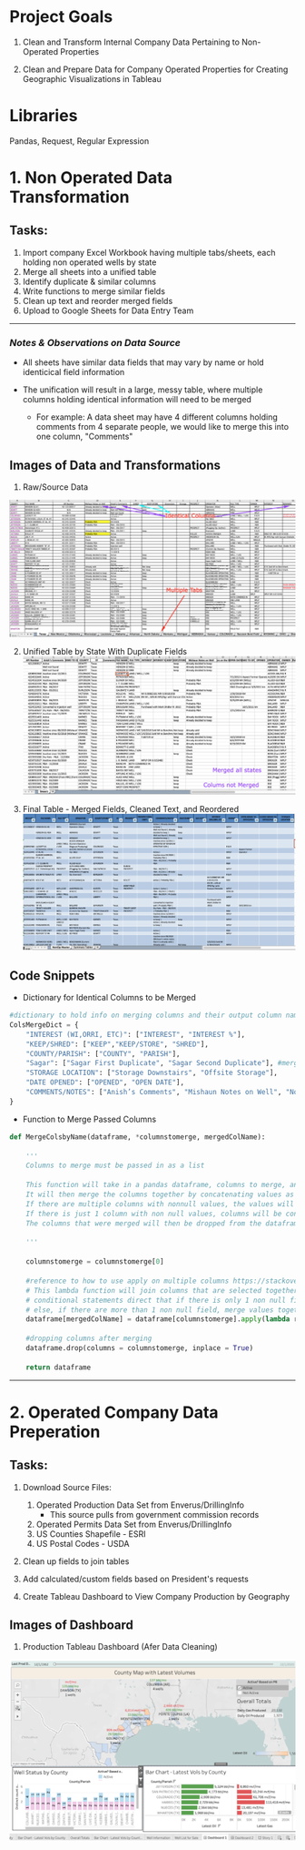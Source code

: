 # Project Goals

1.  Clean and Transform Internal Company Data Pertaining to Non-Operated Properties

2.  Clean and Prepare Data for Company Operated Properties for Creating Geographic Visualizations in Tableau 


# Libraries
Pandas, Request, Regular Expression


# 1.  Non Operated Data Transformation

## Tasks:

1. Import company Excel Workbook having multiple tabs/sheets, each holding non operated wells by state
2. Merge all sheets into a unified table
3. Identify duplicate & similar columns
4. Write functions to merge similar fields
5. Clean up text and reorder merged fields
6. Upload to Google Sheets for Data Entry Team

---

### *Notes & Observations on Data Source*
* All sheets have similar data fields that may vary by name or hold identicical field information

* The unification will result in a large, messy table, where multiple columns holding identical information will need to be merged

    * For example: A data sheet may have 4 different columns holding comments from 4 separate people, we would like to merge this into one column, "Comments"

## Images of Data and Transformations

1.  Raw/Source Data 

![Raw](Images/Raw_Data.png)

2.  Unified Table by State With Duplicate Fields
![Unified_Unmerged Columns](Images/Merged_Data_by_State.png)

3.  Final Table - Merged Fields, Cleaned Text, and Reordered
![Final_Table](Images/Final_table.png)


## Code Snippets
* Dictionary for Identical Columns to be Merged
```python
#dictionary to hold info on merging columns and their output column name
ColsMergeDict = {
    "INTEREST (WI,ORRI, ETC)": ["INTEREST", "INTEREST %"], 
    "KEEP/SHRED": ["KEEP","KEEP/STORE", "SHRED"], 
    "COUNTY/PARISH": ["COUNTY", "PARISH"], 
    "Sagar": ["Sagar First Duplicate", "Sagar Second Duplicate"], #merging sagar's comments first then merging at end, it will work due to the choronology of the loop
    "STORAGE LOCATION": ["Storage Downstairs", "Offsite Storage"], 
    "DATE OPENED": ["OPENED", "OPEN DATE"],
    "COMMENTS/NOTES": ["Anish’s Comments", "Mishaun Notes on Well", "Notes on the Well", "Comments", "REMARKS", "Sagar"] 
}
```

* Function to Merge Passed Columns
```python
def MergeColsbyName(dataframe, *columnstomerge, mergedColName):
    
    '''
    Columns to merge must be passed in as a list
    
    This function will take in a pandas dataframe, columns to merge, and an ouput column name after the merge
    It will then merge the columns together by concatenating values as text
    If there are multiple columns with nonnull values, the values will be concatenated with a pipe | symbol
    If there is just 1 column with non null values, columns will be concatenated with a blank space
    The columns that were merged will then be dropped from the dataframe and the dataframe will be returned
    
    '''

    columnstomerge = columnstomerge[0]
    
    #reference to how to use apply on multiple columns https://stackoverflow.com/questions/39291499/how-to-concatenate-multiple-column-values-into-a-single-column-in-panda-datafram
    # This lambda function will join columns that are selected together 
    # conditional statements direct that if there is only 1 non null field, merge with blank string ->
    # else, if there are more than 1 non null field, merge values together with a pipe | symbol
    dataframe[mergedColName] = dataframe[columnstomerge].apply(lambda row: ''.join(row.fillna('').values.astype(str)) if row.count()<2 else ' | '.join(row.fillna('').values.astype(str)), axis=1)
    
    #dropping columns after merging
    dataframe.drop(columns = columnstomerge, inplace = True)
    
    return dataframe
```

---

# 2. Operated Company Data Preperation

## Tasks:

1. Download Source Files:
    1. Operated Production Data Set from Enverus/DrillingInfo
        * This source pulls from government commission records
    2. Operated Permits Data Set from Enverus/DrillingInfo
    3. US Counties Shapefile - ESRI
    4. US Postal Codes - USDA

2. Clean up fields to join tables
3. Add calculated/custom fields based on President's requests
4. Create Tableau Dashboard to View Company Production by Geography

## Images of Dashboard

1. Production Tableau Dashboard (Afer Data Cleaning)

![Tableau Production Dashboard](Images/Tableau_Dashboard.png)